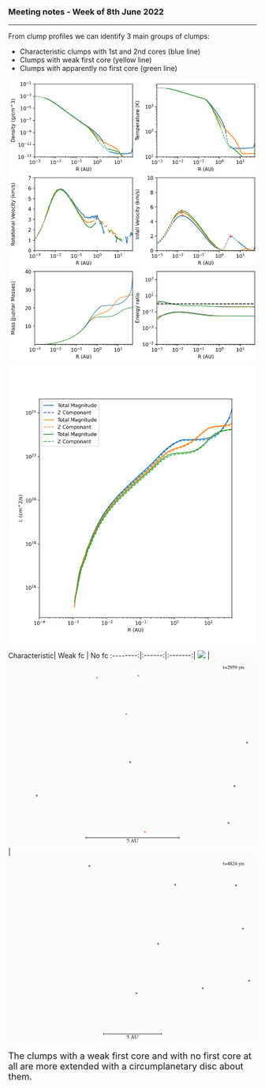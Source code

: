 ### Meeting notes - Week of 8th June 2022
---
From clump profiles we can identify 3 main groups of clumps:
- Characteristic clumps with 1st and 2nd cores (blue line)
- Clumps with weak first core (yellow line)
- Clumps with apparently no first core (green line)<br>

![](clump_profiles.png)
![](specific_angular_momentum.png)
Characteristic| Weak fc | No fc
:--------:|:------:|:-------:|
![](<img src="clump001slow_-9.gif" align="left"/>) |![](clump004slow_-9.gif)  | ![](clump012slow_-9.gif)

 <font size="4">The clumps with a weak first core and with no first core at all are more extended with a circumplanetary disc about them.</font>
